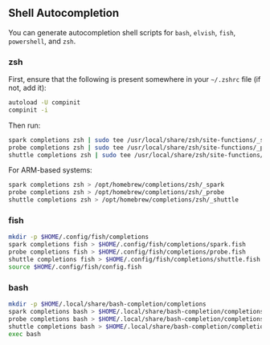 ## Shell Autocompletion

You can generate autocompletion shell scripts for `bash`, `elvish`, `fish`, `powershell`, and `zsh`.

### zsh

First, ensure that the following is present somewhere in your `~/.zshrc` file (if not, add it):

```sh
autoload -U compinit
compinit -i
```

Then run:

```sh
spark completions zsh | sudo tee /usr/local/share/zsh/site-functions/_spark
probe completions zsh | sudo tee /usr/local/share/zsh/site-functions/_probe
shuttle completions zsh | sudo tee /usr/local/share/zsh/site-functions/_shuttle
```

For ARM-based systems:

```sh
spark completions zsh > /opt/homebrew/completions/zsh/_spark
probe completions zsh > /opt/homebrew/completions/zsh/_probe
shuttle completions zsh > /opt/homebrew/completions/zsh/_shuttle
```

### fish

```sh
mkdir -p $HOME/.config/fish/completions
spark completions fish > $HOME/.config/fish/completions/spark.fish
probe completions fish > $HOME/.config/fish/completions/probe.fish
shuttle completions fish > $HOME/.config/fish/completions/shuttle.fish
source $HOME/.config/fish/config.fish
```

### bash

```sh
mkdir -p $HOME/.local/share/bash-completion/completions
spark completions bash > $HOME/.local/share/bash-completion/completions/spark
probe completions bash > $HOME/.local/share/bash-completion/completions/probe
shuttle completions bash > $HOME/.local/share/bash-completion/completions/shuttle
exec bash
```
